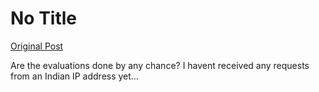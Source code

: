 # No Title

[Original Post](https://discourse.onlinedegree.iitm.ac.in/t/169029/370)

<p>Are the evaluations done by any chance? I havent received any requests from an Indian IP address yet…</p>